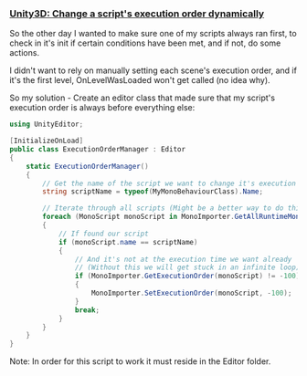 ### [Unity3D: Change a script's execution order dynamically](http://gamedevrant.blogspot.com.es/2013/07/unity3d-change-scripts-execution-order.html?m=1)


So the other day I wanted to make sure one of my scripts always ran first, to check in it's init if certain conditions have been met, and if not, do some actions.

I didn't want to rely on manually setting each scene's execution order, and if it's the first level, OnLevelWasLoaded won't get called (no idea why).

So my solution - Create an editor class that made sure that my script's execution order is always before everything else:

``` C#
using UnityEditor;

[InitializeOnLoad]
public class ExecutionOrderManager : Editor
{
    static ExecutionOrderManager()
    {
        // Get the name of the script we want to change it's execution order
        string scriptName = typeof(MyMonoBehaviourClass).Name;

        // Iterate through all scripts (Might be a better way to do this?)
        foreach (MonoScript monoScript in MonoImporter.GetAllRuntimeMonoScripts())
        {
            // If found our script
            if (monoScript.name == scriptName)
            {
                // And it's not at the execution time we want already
                // (Without this we will get stuck in an infinite loop)
                if (MonoImporter.GetExecutionOrder(monoScript) != -100)
                {
                    MonoImporter.SetExecutionOrder(monoScript, -100);
                }
                break;
            }
        }
    }
}


```


Note: In order for this script to work it must reside in the Editor folder.
